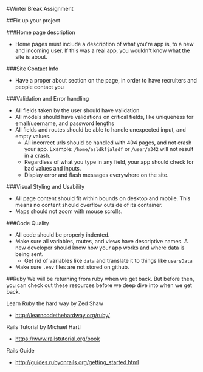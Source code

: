 #Winter Break Assignment
 
 
##Fix up your project

###Home page description
* Home pages must include a description of what you're app is, to a new and incoming user. If this was a real app, you wouldn't know what the site is about.

###Site Contact Info
* Have a proper about section on the page, in order to have recruiters and people contact you

###Validation and Error handling
* All fields taken by the user should have validation
* All models should have validations on critical fields, like uniqueness for email/username, and password lengths
* All fields and routes should be able to handle unexpected input, and empty values.
	* All incorrect urls should be handled with 404 pages, and not crash your app. Example: `/home/asldkfjalsdf` or `/user/a342` will not result in a crash.
	* Regardless of what you type in any field, your app should check for bad values and inputs. 
	* Display error and flash messages everywhere on the site.

###Visual Styling and Usability
* All page content should fit within bounds on desktop and mobile. This means no content should overflow outside of its container.
* Maps should not zoom with mouse scrolls.

###Code Quality
* All code should be properly indented.
* Make sure all variables, routes, and views have descriptive names. A new developer should know how your app works and where data is being sent.
	* Get rid of variables like `data` and translate it to things like `usersData`
* Make sure `.env` files are not stored on github.


##Ruby
We will be returning from ruby when we get back. But before then, you can check out these resources before we deep dive into when we get back.


Learn Ruby the hard way by Zed Shaw 

* http://learncodethehardway.org/ruby/

Rails Tutorial by Michael Hartl

* https://www.railstutorial.org/book

Rails Guide

* http://guides.rubyonrails.org/getting_started.html




